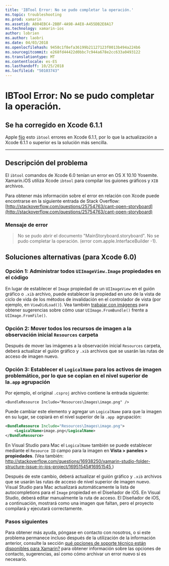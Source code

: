 ```yaml
---
title: 'IBTool Error: No se pudo completar la operación.'
ms.topic: troubleshooting
ms.prod: xamarin
ms.assetid: A804EBC4-2BBF-4A98-A4E8-A455DB2E8A17
ms.technology: xamarin-ios
author: lobrien
ms.author: laobri
ms.date: 04/03/2018
ms.openlocfilehash: 9458c1f8efa36199b21127123f0013b494a224b6
ms.sourcegitcommit: e268fd44422d0bbc7c944a678e2cc633a0493122
ms.translationtype: MT
ms.contentlocale: es-ES
ms.lasthandoff: 10/25/2018
ms.locfileid: "50103743"
---
```

# <a name="ibtool-error-the-operation-couldnt-be-completed"></a>IBTool Error: No se pudo completar la operación.

## <a name="fixed-in-xcode-611"></a>Se ha corregido en Xcode 6.1.1

Apple [fijo](https://developer.apple.com/library/content/documentation/Xcode/Conceptual/RN-Xcode-Archive/Chapters/xc6_release_notes.html#//apple_ref/doc/uid/TP40016994-CH4-SW1) esto `ibtool` errores en Xcode 6.1.1, por lo que la actualización a Xcode 6.1.1 o superior es la solución más sencilla.

* * *

## <a name="description-of-the-problem"></a>Descripción del problema

El `ibtool` comandos de Xcode 6.0 tenían un error en OS X 10.10 Yosemite. Xamarin.iOS utiliza Xcode `ibtool` para compilar los guiones gráficos y `XIB` archivos.

Para obtener más información sobre el error en relación con Xcode puede encontrarse en la siguiente entrada de Stack Overflow: [http://stackoverflow.com/questions/25754763/cant-open-storyboard](http://stackoverflow.com/questions/25754763/cant-open-storyboard)

### <a name="error-message"></a>Mensaje de error

> No se pudo abrir el documento "MainStoryboard.storyboard". No se pudo completar la operación. (error com.apple.InterfaceBuilder -1).

## <a name="workarounds-for-xcode-60"></a>Soluciones alternativas (para Xcode 6.0)

### <a name="option-1-manage-all-uiimageviewimage-properties-in-code"></a>Opción 1: Administrar todos `UIImageView.Image` propiedades en el código

En lugar de establecer el `Image` propiedad de un `UIImageView` en el guión gráfico o `.xib` archivo, puede establecer la propiedad en uno de la vista de ciclo de vida de los métodos de invalidación en el controlador de vista (por ejemplo, en `ViewDidLoad()`). Vea también [trabajar con imágenes](~/ios/app-fundamentals/images-icons/index.md) para obtener sugerencias sobre cómo usar `UIImage.FromBundle()` frente a `UIImage.FromFile()`.

### <a name="option-2-move-all-of-the-image-resources-to-the-top-level-resources-folder"></a>Opción 2: Mover todos los recursos de imagen a la observación inicial `Resources` carpeta

Después de mover las imágenes a la observación inicial `Resources` carpeta, deberá actualizar el guión gráfico y `.xib` archivos que se usarán las rutas de acceso de imagen nuevo.

### <a name="option-3-set-the-logicalname-for-any-problematic-image-assets-so-they-are-copied-to-the-top-level-of-theapp-bundle"></a>Opción 3: Establecer el `LogicalName` para los activos de imagen problemático, por lo que se copian en el nivel superior de la`.app` agrupación

Por ejemplo, el original `.csproj` archivo contiene la entrada siguiente:

`<BundleResource Include="Resources\Images\image.png" />`

Puede cambiar este elemento y agregar un `LogicalName` para que la imagen en su lugar, se copiará en el nivel superior de la `.app `agrupación:

```xml
<BundleResource Include="Resources\Images\image.png">
    <LogicalName>image.png</LogicalName>
</BundleResource>
```

En Visual Studio para Mac el `LogicalName` también se puede establecer mediante el `Resource ID` campo para la imagen en **Vista > paneles > propiedades**. (Vea también: [ http://stackoverflow.com/questions/16938250/xamarin-studio-folder-structure-issue-in-ios-project/16951545#16951545 ](http://stackoverflow.com/questions/16938250/xamarin-studio-folder-structure-issue-in-ios-project/16951545#16951545))

Después de este cambio, deberá actualizar el guión gráfico y `.xib` archivos que se usarán las rutas de acceso de nivel superior de imagen nuevo. Visual Studio para Mac actualizará automáticamente la lista de autocompletions para el `Image` propiedad en el Diseñador de iOS. En Visual Studio, deberá editar manualmente la ruta de acceso. El Diseñador de iOS, a continuación, mostrará como una imagen que faltan, pero el proyecto compilará y ejecutará correctamente.

### <a name="next-steps"></a>Pasos siguientes

Para obtener más ayuda, póngase en contacto con nosotros, o si este problema permanece incluso después de la utilización de la información anterior, consulte la sección [qué opciones de soporte técnico están disponibles para Xamarin?](~/cross-platform/troubleshooting/support-options.md) para obtener información sobre las opciones de contacto, sugerencias, así como cómo archivar un error nuevo si es necesario. 

